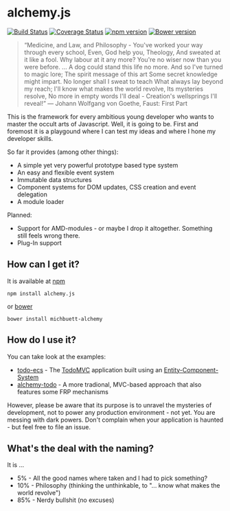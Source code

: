 # alchemy.js
[![Build Status](https://travis-ci.org/michbuett/alchemy.js.svg?branch=master)](https://travis-ci.org/michbuett/alchemy.js)
[![Coverage Status](https://coveralls.io/repos/michbuett/alchemy.js/badge.svg?branch=master&service=github)](https://coveralls.io/github/michbuett/alchemy.js?branch=master)
[![npm version](https://badge.fury.io/js/alchemy.js.svg)](http://badge.fury.io/js/alchemy.js)
[![Bower version](https://badge.fury.io/bo/michbuett-alchemy.svg)](http://badge.fury.io/bo/michbuett-alchemy)

> “Medicine, and Law, and Philosophy -
You've worked your way through every school,
Even, God help you, Theology,
And sweated at it like a fool.
Why labour at it any more?
You're no wiser now than you were before.
...
A dog could stand this life no more.
And so I've turned to magic lore;
The spirit message of this art
Some secret knowledge might impart.
No longer shall I sweat to teach
What always lay beyond my reach;
I'll know what makes the world revolve,
Its mysteries resolve,
No more in empty words I'll deal -
Creation's wellsprings I'll reveal!”
  ― Johann Wolfgang von Goethe, Faust: First Part

This is the framework for every ambitious young developer who wants to master the occult arts of Javascript.
Well, it is going to be. First and foremost it is a playgound where I can test my ideas and where I hone my developer skills.

So far it provides (among other things):
- A simple yet very powerful prototype based type system
- An easy and flexible event system
- Immutable data structures
- Component systems for DOM updates, CSS creation and event delegation
- A module loader

Planned:
- Support for AMD-modules - or maybe I drop it altogether. Something still feels wrong there.
- Plug-In support

## How can I get it?
It is available at [npm](https://www.npmjs.com/package/alchemy.js)
```
npm install alchemy.js
```
or [bower](http://bower.io/)
```
bower install michbuett-alchemy
```

## How do I use it?
You can take look at the examples:
- [todo-ecs](https://github.com/michbuett/todo-ecs) - The [TodoMVC](http://todomvc.com/) application built using an [Entity-Component-System](http://entity-systems.wikidot.com/)
- [alchemy-todo](https://github.com/michbuett/alchemy-todo) - A more tradional, MVC-based approach that also features some FRP mechanisms

However, please be aware that its purpose is to unravel the mysteries of development, not to power any production environment - not yet. You are messing with dark powers. Don't complain when your application is haunted - but feel free to file an issue.

## What's the deal with the naming?
It is ...
- 5%  - All the good names where taken and I had to pick something?
- 10% - Philosophy (thinking the unthinkable, to "... know what makes the world revolve")
- 85% - Nerdy bullshit (no excuses)
